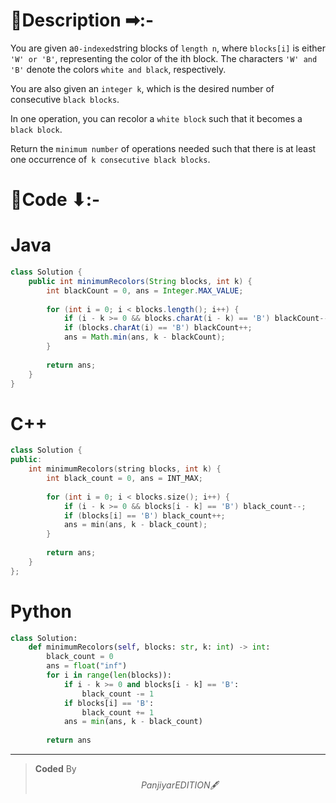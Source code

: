 # 📍Description ➡:-
<!-- Describe your first thoughts on how to solve this problem. -->
You are given a` 0-indexed `string blocks of `length n`, where `blocks[i]` is either `'W' or 'B'`, representing the color of the ith block. The characters `'W' and 'B'` denote the colors `white and black`, respectively.

You are also given an `integer k`, which is the desired number of consecutive `black blocks`.

In one operation, you can recolor a `white block` such that it becomes a `black block`.

Return the `minimum number` of operations needed such that there is at least one occurrence of` k consecutive black blocks`.

# 📝Code ⬇:-


# Java
```java []
class Solution {
    public int minimumRecolors(String blocks, int k) {
        int blackCount = 0, ans = Integer.MAX_VALUE;
    
        for (int i = 0; i < blocks.length(); i++) {
            if (i - k >= 0 && blocks.charAt(i - k) == 'B') blackCount--;
            if (blocks.charAt(i) == 'B') blackCount++;
            ans = Math.min(ans, k - blackCount);
        }
        
        return ans;
    }
}

```

# C++
``` cpp []
class Solution {
public:
    int minimumRecolors(string blocks, int k) {
        int black_count = 0, ans = INT_MAX;
        
        for (int i = 0; i < blocks.size(); i++) {
            if (i - k >= 0 && blocks[i - k] == 'B') black_count--;
            if (blocks[i] == 'B') black_count++;
            ans = min(ans, k - black_count);
        }
        
        return ans;
    }
};
```

# Python
``` python []
class Solution:
    def minimumRecolors(self, blocks: str, k: int) -> int:
        black_count = 0
        ans = float("inf")
        for i in range(len(blocks)):
            if i - k >= 0 and blocks[i - k] == 'B': 
                black_count -= 1
            if blocks[i] == 'B':
                black_count += 1            
            ans = min(ans, k - black_count)
        
        return ans     
```

---

>    **Coded** By $$Panjiyar EDITION 🖋  $$

               
